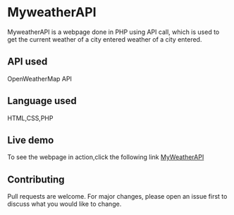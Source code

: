  # MyweatherAPI 
 MyweatherAPI is a webpage done in PHP using API call, which is used to get the current weather of a city entered weather of a city entered.
 
  ## API used
  OpenWeatherMap API
 
  ## Language used
  HTML,CSS,PHP

  ## Live demo
  To see the webpage in action,click the following link [MyWeatherAPI](http://whats-the-weather-in-city.herokuapp.com/)
 
  ## Contributing
  Pull requests are welcome. For major changes, please open an issue first to discuss what you would like to change.
